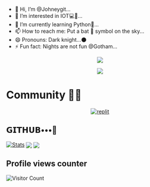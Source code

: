- 👋 Hi, I’m @Johneygit...
- 👀 I’m interested in IOT💻📱...
- 🌱 I’m currently learning Python🐍...
- 📫 How to reach me: Put a bat 🦇 symbol on the sky...
- 😄 Pronouns: Dark knight...🌑
- ⚡ Fun fact: Nights are not fun @Gotham...

<p align="center">
  <a href="https://github.com/Johneygit/readme-typing-svg">
    <img src="https://readme-typing-svg.demolab.com/?lines=Johneygit&font=Fira%20SemiBold&center=true&width=480&height=45&color=fff68f&vCenter=true&pause=1000&size=40" /></a>
</p>

<p align="center">
  <a href="https://github.com/Johneygit/readme-typing-svg">
    <img src="https://readme-typing-svg.demolab.com/?lines=Full-stack%20web%20app%20and%20BOT%20developer;Always%20learning%20new%20things;A.I%20DEVELOPER%20&font=Fira%20Code&center=true&width=500&height=45&color=f75c7e&vCenter=true&pause=1000&size=22" /></a>
</p>


# Community 🧑‍💻
</p>
<p align="center">
<a href="https://telegram.me/"><img alt="replit" src="https://img.shields.io/badge/-Telegram-blue?style=for-the-badge&logo=telegram&logoColor=white"/></a>
</p>

## 𝗚𝗜𝗧𝗛𝗨𝗕•••💓
[![Stats](https://github-readme-stats.vercel.app/api?username=Johneygit&hide=prs&count_public=true&show_icons=true&theme=algolia)](https://github.com/Johneygit/github-readme-stats)
<img src="https://github-readme-streak-stats.herokuapp.com?user=Johneygit&theme=tokyonight" align="center">
<img src="https://github-readme-stats.vercel.app/api/top-langs/?username=Johneygit&layout=compact&theme=tokyonight" align="center">


## Profile views counter
![Visitor Count](https://profile-counter.glitch.me/{Johneygit}/count.svg)


<!---
Johneygit/Johneygit is a ✨ special ✨ repository because its `README.md` (this file) appears on your GitHub profile.
You can click the Preview link to take a look at your changes.
--->
